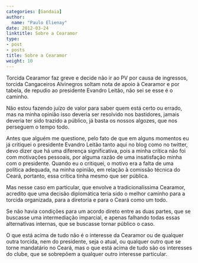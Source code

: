 ```yaml
---
categories: [Gandaia]
author:
  name: "Paulo Elienay"
date: 2012-03-24
linktitle: Sobre a Cearamor
type:
- post
- posts
title: Sobre a Cearamor
weight: 10
---
```

Torcida Cearamor faz greve e decide não ir ao PV por causa de ingressos, torcida Cangaceiros Alvinegros soltam nota de apoio à Cearamor e por tabela, de repudio ao presidente Evandro Leitão, não sei se esse é o caminho.

Não estou fazendo juízo de valor para saber quem está certo ou errado, mas na minha opinião isso deveria ser resolvido nos bastidores, jamais deveria ter sido trazido a público, já basta os nossos algozes, que nos perseguem o tempo todo.

Antes que alguém me questione, pelo fato de que em alguns momentos eu já critiquei o presidente Evandro Leitão tanto aqui no blog como no twitter, devo dizer que há uma diferença significativa, pois a minha crítica não foi com motivações pessoais, por alguma razão de uma insatisfação minha com o presidente. Quando eu o critiquei, o motivo era a falta de uma política adequada, na minha opinião, em relação à comissão técnica do Ceará, portanto, essa crítica tinha mesmo que ser pública.

Mas nesse caso em particular, que envolve a tradicionalíssima Cearamor, acredito que uma decisão diplomática teria sido o melhor caminho para a torcida organizada, para a diretoria e para o Ceará como um todo. 

Se não havia condições para um acordo direto entre as duas partes, que se buscasse uma intermediação imparcial, e apenas falhando todas essas alternativas internas, que se buscasse tornar público o caso.

O que está acima de tudo não é o interesse da Cearamor ou de qualquer outra torcida, nem do presidente, seja o atual, ou qualquer outro que se torne mandatário no Ceará, mas o que está acima de tudo são os interesses do clube, que se sobrepõem a qualquer outro interesse particular.
